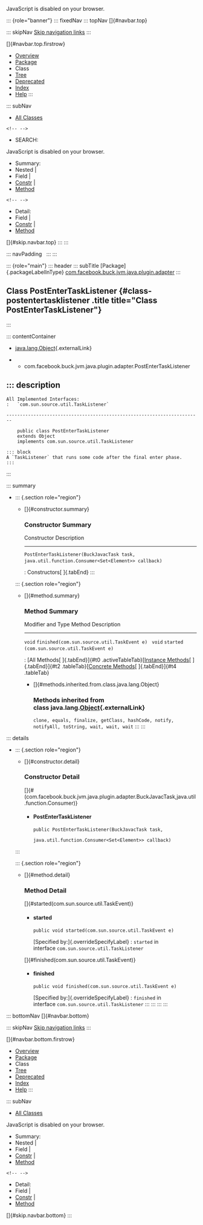 <div>

JavaScript is disabled on your browser.

</div>

::: {role="banner"}
::: fixedNav
::: topNav
[]{#navbar.top}

::: skipNav
[Skip navigation links](#skip.navbar.top "Skip navigation links")
:::

[]{#navbar.top.firstrow}

-   [Overview](../../../../../../../index.html)
-   [Package](package-summary.html)
-   Class
-   [Tree](package-tree.html)
-   [Deprecated](../../../../../../../deprecated-list.html)
-   [Index](../../../../../../../index-all.html)
-   [Help](../../../../../../../help-doc.html)
:::

::: subNav
-   [All Classes](../../../../../../../allclasses.html)

```{=html}
<!-- -->
```
-   SEARCH:

<div>

<div>

JavaScript is disabled on your browser.

</div>

</div>

<div>

-   Summary: 
-   Nested \| 
-   Field \| 
-   [Constr](#constructor.summary) \| 
-   [Method](#method.summary)

```{=html}
<!-- -->
```
-   Detail: 
-   Field \| 
-   [Constr](#constructor.detail) \| 
-   [Method](#method.detail)

</div>

[]{#skip.navbar.top}
:::
:::

::: navPadding
 
:::
:::

::: {role="main"}
::: header
::: subTitle
[Package]{.packageLabelInType} [com.facebook.buck.jvm.java.plugin.adapter](package-summary.html)
:::

## Class PostEnterTaskListener {#class-postentertasklistener .title title="Class PostEnterTaskListener"}
:::

::: contentContainer
-   [java.lang.Object](http://docs.oracle.com/javase/7/docs/api/java/lang/Object.html?is-external=true "class or interface in java.lang"){.externalLink}

-   -   com.facebook.buck.jvm.java.plugin.adapter.PostEnterTaskListener

::: description
-   

    All Implemented Interfaces:
    :   `com.sun.source.util.TaskListener`

    ------------------------------------------------------------------------

        public class PostEnterTaskListener
        extends Object
        implements com.sun.source.util.TaskListener

    ::: block
    A `TaskListener` that runs some code after the final enter phase.
    :::
:::

::: summary
-   ::: {.section role="region"}
    -   []{#constructor.summary}

        ### Constructor Summary

          Constructor                                                                                                            Description
          ---------------------------------------------------------------------------------------------------------------------- -------------
          `PostEnterTaskListener​(BuckJavacTask task,                      java.util.function.Consumer<Set<Element>> callback)`    

          : Constructors[ ]{.tabEnd}
    :::

    ::: {.section role="region"}
    -   []{#method.summary}

        ### Method Summary

          Modifier and Type   Method                                        Description
          ------------------- --------------------------------------------- -------------
          `void`              `finished​(com.sun.source.util.TaskEvent e)`    
          `void`              `started​(com.sun.source.util.TaskEvent e)`     

          : [All Methods[ ]{.tabEnd}]{#t0 .activeTableTab}[[Instance
          Methods](javascript:show(2);)[ ]{.tabEnd}]{#t2
          .tableTab}[[Concrete
          Methods](javascript:show(8);)[ ]{.tabEnd}]{#t4 .tableTab}

        -   []{#methods.inherited.from.class.java.lang.Object}

            ### Methods inherited from class java.lang.[Object](http://docs.oracle.com/javase/7/docs/api/java/lang/Object.html?is-external=true "class or interface in java.lang"){.externalLink}

            `clone, equals, finalize, getClass, hashCode, notify, notifyAll, toString, wait, wait, wait`
    :::
:::

::: details
-   ::: {.section role="region"}
    -   []{#constructor.detail}

        ### Constructor Detail

        []{#<init>(com.facebook.buck.jvm.java.plugin.adapter.BuckJavacTask,java.util.function.Consumer)}

        -   #### PostEnterTaskListener

                public PostEnterTaskListener​(BuckJavacTask task,
                                             java.util.function.Consumer<Set<Element>> callback)
    :::

    ::: {.section role="region"}
    -   []{#method.detail}

        ### Method Detail

        []{#started(com.sun.source.util.TaskEvent)}

        -   #### started

            ``` methodSignature
            public void started​(com.sun.source.util.TaskEvent e)
            ```

            [Specified by:]{.overrideSpecifyLabel}
            :   `started` in
                interface `com.sun.source.util.TaskListener`

        []{#finished(com.sun.source.util.TaskEvent)}

        -   #### finished

            ``` methodSignature
            public void finished​(com.sun.source.util.TaskEvent e)
            ```

            [Specified by:]{.overrideSpecifyLabel}
            :   `finished` in
                interface `com.sun.source.util.TaskListener`
    :::
:::
:::
:::

::: bottomNav
[]{#navbar.bottom}

::: skipNav
[Skip navigation links](#skip.navbar.bottom "Skip navigation links")
:::

[]{#navbar.bottom.firstrow}

-   [Overview](../../../../../../../index.html)
-   [Package](package-summary.html)
-   Class
-   [Tree](package-tree.html)
-   [Deprecated](../../../../../../../deprecated-list.html)
-   [Index](../../../../../../../index-all.html)
-   [Help](../../../../../../../help-doc.html)
:::

::: subNav
-   [All Classes](../../../../../../../allclasses.html)

<div>

<div>

JavaScript is disabled on your browser.

</div>

</div>

<div>

-   Summary: 
-   Nested \| 
-   Field \| 
-   [Constr](#constructor.summary) \| 
-   [Method](#method.summary)

```{=html}
<!-- -->
```
-   Detail: 
-   Field \| 
-   [Constr](#constructor.detail) \| 
-   [Method](#method.detail)

</div>

[]{#skip.navbar.bottom}
:::
